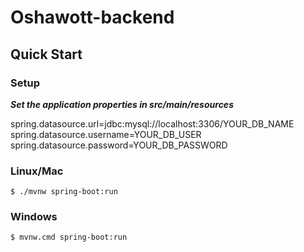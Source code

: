 # Oshawott-backend

## Quick Start

### Setup

**_Set the application properties in src/main/resources_**

spring.datasource.url=jdbc:mysql://localhost:3306/YOUR_DB_NAME  
spring.datasource.username=YOUR_DB_USER  
spring.datasource.password=YOUR_DB_PASSWORD  

### Linux/Mac
```console
$ ./mvnw spring-boot:run
```
### Windows
```console
$ mvnw.cmd spring-boot:run
```
